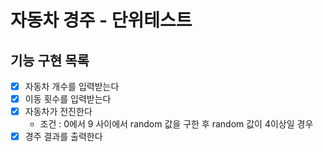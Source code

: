 # 자동차 경주 - 단위테스트
## 기능 구현 목록

- [X] 자동차 개수를 입력받는다
- [X] 이동 횟수를 입력받는다
- [X] 자동차가 전진한다
    - 조건 : 0에서 9 사이에서 random 값을 구한 후 random 값이 4이상일 경우
- [X]  경주 결과를 출력한다
